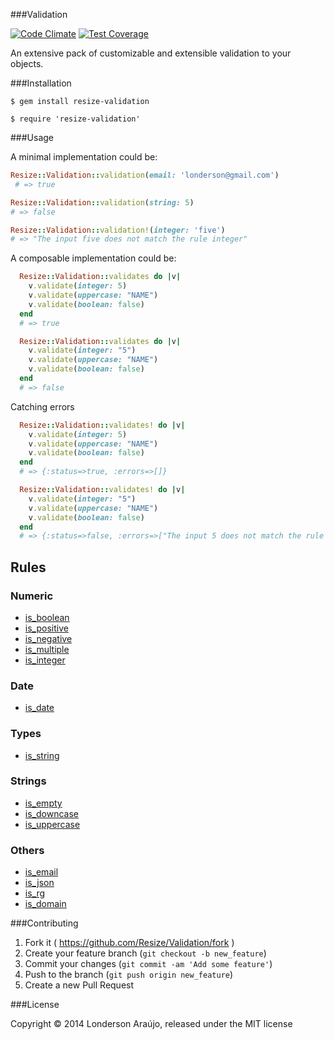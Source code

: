###Validation

[![Code Climate](https://codeclimate.com/github/Resize/Validation/badges/gpa.svg)](https://codeclimate.com/github/Resize/Validation)
[![Test Coverage](https://codeclimate.com/github/Resize/Validation/badges/coverage.svg)](https://codeclimate.com/github/Resize/Validation)

An extensive pack of customizable and extensible validation to your objects.

###Installation

```shell
$ gem install resize-validation
```

```shell
$ require 'resize-validation'
```

###Usage

A minimal implementation could be:

```ruby
Resize::Validation::validation(email: 'londerson@gmail.com')
 # => true
 ```
 ```ruby
Resize::Validation::validation(string: 5)
 # => false
 ```
 ```ruby
Resize::Validation::validation!(integer: 'five')
 # => "The input five does not match the rule integer"
```

A composable implementation could be:

```ruby
  Resize::Validation::validates do |v|
    v.validate(integer: 5)
    v.validate(uppercase: "NAME")
    v.validate(boolean: false)
  end
  # => true
```
```ruby
  Resize::Validation::validates do |v|
    v.validate(integer: "5")
    v.validate(uppercase: "NAME")
    v.validate(boolean: false)
  end
  # => false
```
Catching errors

```ruby
  Resize::Validation::validates! do |v|
    v.validate(integer: 5)
    v.validate(uppercase: "NAME")
    v.validate(boolean: false)
  end
  # => {:status=>true, :errors=>[]}
```

```ruby
  Resize::Validation::validates! do |v|
    v.validate(integer: "5")
    v.validate(uppercase: "NAME")
    v.validate(boolean: false)
  end
  # => {:status=>false, :errors=>["The input 5 does not match the rule integer"]}
```

Rules
-----

### Numeric

* [is_boolean](https://github.com/Resize/Validation/blob/master/lib/resize/rules/is_boolean.rb "Title")
* [is_positive](https://github.com/Resize/Validation/blob/master/lib/resize/rules/is_positive.rb "Title")
* [is_negative](https://github.com/Resize/Validation/blob/master/lib/resize/rules/is_negative.rb "Title")
* [is_multiple](https://github.com/Resize/Validation/blob/master/lib/resize/rules/is_multiple.rb "Title")
* [is_integer](https://github.com/Resize/Validation/blob/master/lib/resize/rules/is_integer.rb "Title")

### Date

* [is_date](https://github.com/Resize/Validation/blob/master/lib/resize/rules/is_date.rb "Title")

### Types

* [is_string](https://github.com/Resize/Validation/blob/master/lib/resize/rules/is_string.rb "Title")

### Strings

* [is_empty](https://github.com/Resize/Validation/blob/master/lib/resize/rules/is_empty.rb "Title")
* [is_downcase](https://github.com/Resize/Validation/blob/master/lib/resize/rules/is_downcase.rb "Title")
* [is_uppercase](https://github.com/Resize/Validation/blob/master/lib/resize/rules/is_uppercase.rb "Title")

### Others

* [is_email](https://github.com/Resize/Validation/blob/master/lib/resize/rules/is_email.rb "Title")
* [is_json](https://github.com/Resize/Validation/blob/master/lib/resize/rules/is_json.rb "Title")
* [is_rg](https://github.com/Resize/Validation/blob/master/lib/resize/rules/is_rg.rb "Title")
* [is_domain](https://github.com/Resize/Validation/blob/master/lib/resize/rules/is_uppercase.rb "Title")

###Contributing

1. Fork it ( https://github.com/Resize/Validation/fork )
2. Create your feature branch (`git checkout -b new_feature`)
3. Commit your changes (`git commit -am 'Add some feature'`)
4. Push to the branch (`git push origin new_feature`)
5. Create a new Pull Request

###License

Copyright © 2014 Londerson Araújo, released under the MIT license

